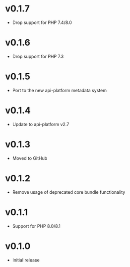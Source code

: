 # v0.1.7

* Drop support for PHP 7.4/8.0

# v0.1.6

* Drop support for PHP 7.3

# v0.1.5

* Port to the new api-platform metadata system

# v0.1.4

* Update to api-platform v2.7

# v0.1.3

* Moved to GitHub

# v0.1.2

* Remove usage of deprecated core bundle functionality

# v0.1.1

* Support for PHP 8.0/8.1

# v0.1.0

* Initial release
